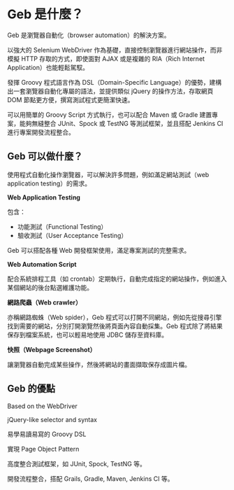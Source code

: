 # Geb 是什麼？

Geb 是瀏覽器自動化（browser automation）的解決方案。

以強大的 Selenium WebDriver 作為基礎，直接控制瀏覽器進行網站操作，而非模擬 HTTP 存取的方式，即使面對 AJAX 或是複雜的 RIA（Rich Internet Application）也能輕鬆駕馭。

發揮 Groovy 程式語言作為 DSL（Domain-Specific Language）的優勢，建構出一套瀏覽器自動化專屬的語法，並提供類似 jQuery 的操作方法，存取網頁 DOM 節點更方便，撰寫測試程式更簡潔快速。

可以用簡單的 Groovy Script 方式執行，也可以配合 Maven 或 Gradle 建置專案，能夠無縫整合 JUnit、Spock 或 TestNG 等測試框架，並且搭配 Jenkins CI 進行專案開發流程整合。

## Geb 可以做什麼？

使用程式自動化操作瀏覽器，可以解決許多問題，例如滿足網站測試（web application testing）的需求。

**Web Application Testing**

包含：

* 功能測試（Functional Testing）
* 驗收測試（User Acceptance Testing）

Geb 可以搭配各種 Web 開發框架使用，滿足專案測試的完整需求。

**Web Automation Script**

配合系統排程工具（如 crontab）定期執行，自動完成指定的網站操作，例如進入某個網站的後台點選維護功能。

**網路爬蟲（Web crawler）**

亦稱網路蜘蛛（Web spider），Geb 程式可以打開不同網站，例如先從搜尋引擎找到需要的網站，分別打開瀏覽然後將頁面內容自動採集。Geb 程式除了將結果保存到檔案系統，也可以輕易地使用 JDBC 儲存至資料庫。

**快照（Webpage Screenshot）**

讓瀏覽器自動完成某些操作，然後將網站的畫面擷取保存成圖片檔。

## Geb 的優點

Based on the WebDriver

jQuery-like selector and syntax

易學易讀易寫的 Groovy DSL

實現 Page Object Pattern

高度整合測試框架，如 JUnit, Spock, TestNG 等。

開發流程整合，搭配 Grails, Gradle, Maven, Jenkins CI 等。
